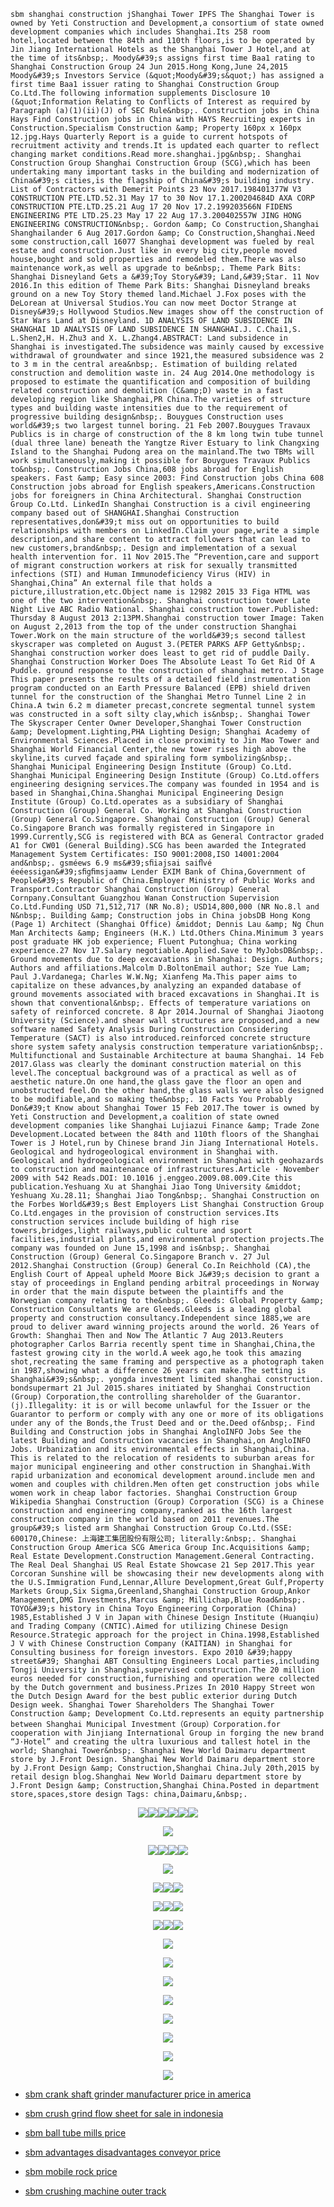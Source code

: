 
```
sbm shanghai construction jShanghai Tower IPFS The Shanghai Tower is owned by Yeti Construction and Development,a consortium of state owned development companies which includes Shanghai.Its 258 room hotel,located between the 84th and 110th floors,is to be operated by Jin Jiang International Hotels as the Shanghai Tower J Hotel,and at the time of its&nbsp;. Moody&#39;s assigns first time Baa1 rating to Shanghai Construction Group 24 Jun 2015.Hong Kong,June 24,2015 Moody&#39;s Investors Service (&quot;Moody&#39;s&quot;) has assigned a first time Baa1 issuer rating to Shanghai Construction Group Co.Ltd.The following information supplements Disclosure 10 (&quot;Information Relating to Conflicts of Interest as required by Paragraph (a)(1)(ii)(J) of SEC Rule&nbsp;. Construction jobs in China Hays Find Construction jobs in China with HAYS Recruiting experts in Construction.Specialism Construction &amp; Property 160px x 160px 12.jpg.Hays Quarterly Report is a guide to current hotspots of recruitment activity and trends.It is updated each quarter to reflect changing market conditions.Read more.shanghai.jpg&nbsp;. Shanghai Construction Group Shanghai Construction Group (SCG),which has been undertaking many important tasks in the building and modernization of China&#39;s cities,is the flagship of China&#39;s building industry. List of Contractors with Demerit Points 23 Nov 2017.198401377W V3 CONSTRUCTION PTE.LTD.52.31 May 17 to 30 Nov 17.1.200204684D AXA CORP CONSTRUCTION PTE.LTD.25.21 Aug 17 20 Nov 17.2.199203566N FIDENS ENGINEERING PTE LTD.25.23 May 17 22 Aug 17.3.200402557W JING HONG ENGINEERING CONSTRUCTION&nbsp;. Gordon &amp; Co Construction,Shanghai Shanghailander 6 Aug 2017.Gordon &amp; Co Construction,Shanghai.Need some construction,call 16077 Shanghai development was fueled by real estate and construction.Just like in every big city,people moved house,bought and sold properties and remodeled them.There was also maintenance work,as well as upgrade to be&nbsp;. Theme Park Bits: Shanghai Disneyland Gets a &#39;Toy Story&#39; Land,&#39;Star. 11 Nov 2016.In this edition of Theme Park Bits: Shanghai Disneyland breaks ground on a new Toy Story themed land.Michael J.Fox poses with the DeLorean at Universal Studios.You can now meet Doctor Strange at Disney&#39;s Hollywood Studios.New images show off the construction of Star Wars Land at Disneyland. 1D ANALYSIS OF LAND SUBSIDENCE IN SHANGHAI 1D ANALYSIS OF LAND SUBSIDENCE IN SHANGHAI.J. C.Chai1,S. L.Shen2,H. H.Zhu3 and X. L.Zhang4.ABSTRACT: Land subsidence in Shanghai is investigated.The subsidence was mainly caused by excessive withdrawal of groundwater and since 1921,the measured subsidence was 2 to 3 m in the central area&nbsp;. Estimation of building related construction and demolition waste in. 24 Aug 2014.One methodology is proposed to estimate the quantification and composition of building related construction and demolition (C&amp;D) waste in a fast developing region like Shanghai,PR China.The varieties of structure types and building waste intensities due to the requirement of progressive building design&nbsp;. Bouygues Construction uses world&#39;s two largest tunnel boring. 21 Feb 2007.Bouygues Travaux Publics is in charge of construction of the 8 km long twin tube tunnel (dual three lane) beneath the Yangtze River Estuary to link Changxing Island to the Shanghai Pudong area on the mainland.The two TBMs will work simultaneously,making it possible for Bouygues Travaux Publics to&nbsp;. Construction Jobs China,608 jobs abroad for English speakers. Fast &amp; Easy since 2003: Find Construction jobs China 608 Construction jobs abroad for English speakers,Americans.Construction jobs for foreigners in China Architectural. Shanghai Construction Group Co.Ltd. LinkedIn Shanghai Construction is a civil engineering company based out of SHANGHAI.Shanghai Construction representatives,don&#39;t miss out on opportunities to build relationships with members on LinkedIn.Claim your page,write a simple description,and share content to attract followers that can lead to new customers,brand&nbsp;. Design and implementation of a sexual health intervention for. 11 Nov 2015.The “Prevention,care and support of migrant construction workers at risk for sexually transmitted infections (STI) and Human Immunodeficiency Virus (HIV) in Shanghai,China” An external file that holds a picture,illustration,etc.Object name is 12982 2015 33 Figa HTML was one of the two intervention&nbsp;. Shanghai construction tower Late Night Live ABC Radio National. Shanghai construction tower.Published: Thursday 8 August 2013 2:13PM.Shanghai construction tower Image: Taken on August 2,2013 from the top of the under construction Shanghai Tower.Work on the main structure of the world&#39;s second tallest skyscraper was completed on August 3.(PETER PARKS AFP Getty&nbsp;. Shanghai construction worker does least to get rid of puddle Daily. Shanghai Construction Worker Does The Absolute Least To Get Rid Of A Puddle. ground response to the construction of shanghai metro. J Stage This paper presents the results of a detailed field instrumentation program conducted on an Earth Pressure Balanced (EPB) shield driven tunnel for the construction of the Shanghai Metro Tunnel Line 2 in China.A twin 6.2 m diameter precast,concrete segmental tunnel system was constructed in a soft silty clay,which is&nbsp;. Shanghai Tower The Skyscraper Center Owner Developer,Shanghai Tower Construction &amp; Development.Lighting,PHA Lighting Design; Shanghai Academy of Environmental Sciences.Placed in close proximity to Jin Mao Tower and Shanghai World Financial Center,the new tower rises high above the skyline,its curved façade and spiraling form symbolizing&nbsp;. Shanghai Municipal Engineering Design Institute (Group) Co.Ltd. Shanghai Municipal Engineering Design Institute (Group) Co.Ltd.offers engineering designing services.The company was founded in 1954 and is based in Shanghai,China.Shanghai Municipal Engineering Design Institute (Group) Co.Ltd.operates as a subsidiary of Shanghai Construction (Group) General Co. Working at Shanghai Construction (Group) General Co.Singapore. Shanghai Construction (Group) General Co.Singapore Branch was formally registered in Singapore in 1999.Currently,SCG is registered with BCA as General Contractor graded A1 for CW01 (General Building).SCG has been awarded the Integrated Management System Certificates: ISO 9001:2008,ISO 14001:2004 and&nbsp;. gsméews 6.9 ms&#39;sﬁiajsai saiﬂvé éeéessigan&#39;sﬁgﬁmsjaamw Lender EXIM Bank of China,Government of People&#39;s Republic of China.Employer Ministry of Public Works and Transport.Contractor Shanghai Construction (Group) General Cornpany.Consultant Guangzhou Wanan Construction Supervision Co.Ltd.Funding USD 71,512,717 (NR No.8); USD14,800,000 (NR No.8.l and N&nbsp;. Building &amp; Construction jobs in China jobsDB Hong Kong (Page 1) Architect (Shanghai Office) &middot; Dennis Lau &amp; Ng Chun Man Architects &amp; Engineers (H.K.) Ltd.Others China.Minimum 3 years post graduate HK job experience; Fluent Putonghua; China working experience.27 Nov 17.Salary negotiable.Applied.Save to MyJobsDB&nbsp;. Ground movements due to deep excavations in Shanghai: Design. Authors; Authors and affiliations.Malcolm D.BoltonEmail author; Sze Yue Lam; Paul J.Vardanega; Charles W.W.Ng; Xianfeng Ma.This paper aims to capitalize on these advances,by analyzing an expanded database of ground movements associated with braced excavations in Shanghai.It is shown that conventional&nbsp;. Effects of temperature variations on safety of reinforced concrete. 8 Apr 2014.Journal of Shanghai Jiaotong University (Science).and shear wall structures are proposed,and a new software named Safety Analysis During Construction Considering Temperature (SACT) is also introduced.reinforced concrete structure shore system safety analysis construction temperature variation&nbsp;. Multifunctional and Sustainable Architecture at bauma Shanghai. 14 Feb 2017.Glass was clearly the dominant construction material on this level.The conceptual background was of a practical as well as of aesthetic nature.On one hand,the glass gave the floor an open and unobstructed feel.On the other hand,the glass walls were also designed to be modifiable,and so making the&nbsp;. 10 Facts You Probably Don&#39;t Know about Shanghai Tower 15 Feb 2017.The tower is owned by Yeti Construction and Development,a coalition of state owned development companies like Shanghai Lujiazui Finance &amp; Trade Zone Development.Located between the 84th and 110th floors of the Shanghai Tower is J Hotel,run by Chinese brand Jin Jiang International Hotels. Geological and hydrogeological environment in Shanghai with. Geological and hydrogeological environment in Shanghai with geohazards to construction and maintenance of infrastructures.Article · November 2009 with 542 Reads.DOI: 10.1016 j.enggeo.2009.08.009.Cite this publication.Yeshuang Xu at Shanghai Jiao Tong University &middot; Yeshuang Xu.28.11; Shanghai Jiao Tong&nbsp;. Shanghai Construction on the Forbes World&#39;s Best Employers List Shanghai Construction Group Co.Ltd.engages in the provision of construction services.Its construction services include building of high rise towers,bridges,light railways,public culture and sport facilities,industrial plants,and environmental protection projects.The company was founded on June 15,1998 and is&nbsp;. Shanghai Construction (Group) General Co.Singapore Branch v. 27 Jul 2012.Shanghai Construction (Group) General Co.In Reichhold (CA),the English Court of Appeal upheld Moore Bick J&#39;s decision to grant a stay of proceedings in England pending arbitral proceedings in Norway in order that the main dispute between the plaintiffs and the Norwegian company relating to the&nbsp;. Gleeds: Global Property &amp; Construction Consultants We are Gleeds.Gleeds is a leading global property and construction consultancy.Independent since 1885,we are proud to deliver award winning projects around the world. 26 Years of Growth: Shanghai Then and Now The Atlantic 7 Aug 2013.Reuters photographer Carlos Barria recently spent time in Shanghai,China,the fastest growing city in the world.A week ago,he took this amazing shot,recreating the same framing and perspective as a photograph taken in 1987,showing what a difference 26 years can make.The setting is Shanghai&#39;s&nbsp;. yongda investment limited shanghai construction. bondsupermart 21 Jul 2015.shares initiated by Shanghai Construction (Group) Corporation,the controlling shareholder of the Guarantor.(j).Illegality: it is or will become unlawful for the Issuer or the Guarantor to perform or comply with any one or more of its obligations under any of the Bonds,the Trust Deed and or the.Deed of&nbsp;. Find Building and Construction jobs in Shanghai AngloINFO Jobs See the latest Building and Construction vacancies in Shanghai,on AngloINFO Jobs. Urbanization and its environmental effects in Shanghai,China. This is related to the relocation of residents to suburban areas for major municipal engineering and other construction in Shanghai.With rapid urbanization and economical development around.include men and women and couples with children.Men often get construction jobs while women work in cheap labor factories. Shanghai Construction Group Wikipedia Shanghai Construction (Group) Corporation (SCG) is a Chinese construction and engineering company,ranked as the 16th largest construction company in the world based on 2011 revenues.The group&#39;s listed arm Shanghai Construction Group Co.Ltd.(SSE: 600170,Chinese: 上海建工集团股份有限公司; literally:&nbsp;. Shanghai Construction Group America SCG America Group Inc.Acquisitions &amp; Real Estate Development.Construction Management.General Contracting. The Real Deal Shanghai US Real Estate Showcase 21 Sep 2017.This year Corcoran Sunshine will be showcasing their new developments along with the U.S.Immigration Fund,Lennar,Allure Development,Great Gulf,Property Markets Group,Six Sigma,Greenland,Shanghai Construction Group,Ankor Management,DMG Investments,Marcus &amp; Millichap,Blue Road&nbsp;. TOYO&#39;s history in China Toyo Engineering Corporation (China) 1985,Established J V in Japan with Chinese Design Institute (Huanqiu) and Trading Company (CNTIC).Aimed for utilizing Chinese Design Resource.Strategic approach for the project in China.1998,Established J V with Chinese Construction Company (KAITIAN) in Shanghai for Consulting business for foreign investors. Expo 2010 &#39;happy street&#39; Shanghai ABT Consulting Engineers Local parties,including Tongji University in Shanghai,supervised construction.The 20 million euros needed for construction,furnishing and operation were collected by the Dutch government and business.Prizes In 2010 Happy Street won the Dutch Design Award for the best public exterior during Dutch Design week. Shanghai Tower Shareholders The Shanghai Tower Construction &amp; Development Co.Ltd.represents an equity partnership between Shanghai Municipal Investment（Group）Corporation.for cooperation with Jinjiang International Group in forging the new brand “J·Hotel” and creating the ultra luxurious and tallest hotel in the world; Shanghai Tower&nbsp;. Shanghai New World Daimaru department store by J.Front Design. Shanghai New World Daimaru department store by J.Front Design &amp; Construction,Shanghai China.July 20th,2015 by retail design blog.Shanghai New World Daimaru department store by J.Front Design &amp; Construction,Shanghai China.Posted in department store,spaces,store design Tags: china,Daimaru,&nbsp;. 
```

<div align="center">
  
<a rel="nofollow" href="https://m.shibang-china.com?f=github&k=sbm+shanghai+construction+j"><img src="https://static.shibang-china.com/en/l.png"></a><img src="https://static.shibang-china.com/en/hw.png"><a rel="nofollow" href="https://m.shibang-china.com/product/?f=github&k=sbm+shanghai+construction+j"><img src="https://static.shibang-china.com/en/p.png"></a><a rel="nofollow" href="https://m.shibang-china.com/cases/?f=github&k=sbm+shanghai+construction+j"><img src="https://static.shibang-china.com/en/c.png"></a><a rel="nofollow" href="https://m.shibang-china.com/news/?f=github&k=sbm+shanghai+construction+j"><img src="https://static.shibang-china.com/en/n.png"></a><a rel="nofollow" href="https://m.shibang-china.com?f=github&k=sbm+shanghai+construction+j"><img src="https://static.shibang-china.com/en/m.png"></a>

<a rel="nofollow" href="https://m.shibang-china.com/product/?f=github&k=sbm+shanghai+construction+j"><img src="https://static.shibang-china.com/en/b.jpg"></a>
  
<a rel="nofollow" href="https://m.shibang-china.com/solution-aggregate.html?f=github&k=sbm+shanghai+construction+j"><img src="https://static.shibang-china.com/en/a.jpg"></a><a rel="nofollow" href="https://m.shibang-china.com/solution-mine.html?f=github&k=sbm+shanghai+construction+j"><img src="https://static.shibang-china.com/en/m.jpg"></a><a rel="nofollow" href="https://m.shibang-china.com/solution-mill.html?f=github&k=sbm+shanghai+construction+j"><img src="https://static.shibang-china.com/en/g.jpg"></a><a rel="nofollow" href="https://m.shibang-china.com/solution-epc.html?f=github&k=sbm+shanghai+construction+j"><img src="https://static.shibang-china.com/en/e.jpg"></a>

<a rel="nofollow" href="https://m.shibang-china.com/product/?f=github&k=sbm+shanghai+construction+j"><img src="https://static.shibang-china.com/en/a-p.png"></a>

<a rel="nofollow" href="https://m.shibang-china.com/product/crusher/c6x.html?f=github&k=sbm+shanghai+construction+j"><img src="https://static.shibang-china.com/en/j.jpg"></a><a rel="nofollow" href="https://m.shibang-china.com/product/crusher/ci5x.html?f=github&k=sbm+shanghai+construction+j"><img src="https://static.shibang-china.com/en/i.jpg"></a><a rel="nofollow" href="https://m.shibang-china.com/product/crusher/hst.html?f=github&k=sbm+shanghai+construction+j"><img src="https://static.shibang-china.com/en/c.jpg"></a>

<a rel="nofollow" href="https://m.shibang-china.com/product/mill/mtw.html?f=github&k=sbm+shanghai+construction+j"><img src="https://static.shibang-china.com/en/mtw.jpg"></a><a rel="nofollow" href="https://m.shibang-china.com/product/mill/scm.html?f=github&k=sbm+shanghai+construction+j"><img src="https://static.shibang-china.com/en/scm.jpg"></a><a rel="nofollow" href="https://m.shibang-china.com/product/mill/lm.html?f=github&k=sbm+shanghai+construction+j"><img src="https://static.shibang-china.com/en/lm.jpg"></a>

<a rel="nofollow" href="https://m.shibang-china.com/product/sand/vsi6x.html?f=github&k=sbm+shanghai+construction+j"><img src="https://static.shibang-china.com/en/6x.jpg"></a><a rel="nofollow" href="https://m.shibang-china.com/product/sand/vu.html?f=github&k=sbm+shanghai+construction+j"><img src="https://static.shibang-china.com/en/vu.jpg"></a><a rel="nofollow" href="https://m.shibang-china.com/product/mobile/klun.html?f=github&k=sbm+shanghai+construction+j"><img src="https://static.shibang-china.com/en/k.jpg"></a>

<a rel="nofollow" href="https://m.shibang-china.com/cases/?f=github&k=sbm+shanghai+construction+j"><img src="https://static.shibang-china.com/en/case.png"></a>

<a rel="nofollow" href="https://m.shibang-china.com/cases/aggregate/202.html?f=github&k=sbm+shanghai+construction+j"><img src="https://static.shibang-china.com/en/c-1.jpg"></a>

<a rel="nofollow" href="https://m.shibang-china.com/cases/aggregate/203.html?f=github&k=sbm+shanghai+construction+j"><img src="https://static.shibang-china.com/en/c-2.jpg"></a>

<a rel="nofollow" href="https://m.shibang-china.com/cases/mill/123.html?f=github&k=sbm+shanghai+construction+j"><img src="https://static.shibang-china.com/en/c-3.jpg"></a>

<a rel="nofollow" href="https://m.shibang-china.com/contact_us.html?f=github&k=sbm+shanghai+construction+j"><img src="https://static.shibang-china.com/en/contact.png"></a>

<a rel="nofollow" href="https://swt.shibang-china.com/?f=github&k=sbm+shanghai+construction+j"><img src="https://static.shibang-china.com/en/chat.png"></a>

<a rel="nofollow" href="https://whatsapp.shibangsoft.com/WhatsApp.php?f=github&k=sbm+shanghai+construction+j"><img src="https://static.shibang-china.com/en/whatsapp.png"></a>

<a rel="nofollow" href="https://m.shibang-china.com/?f=github&k=sbm+shanghai+construction+j"><img src="https://static.shibang-china.com/en/website.png"></a>

</div>


* [sbm crank shaft grinder manufacturer price in america](sbm%20crank%20shaft%20grinder%20manufacturer%20price%20in%20america.md)

* [sbm crush grind flow sheet for sale in indonesia](sbm%20crush%20grind%20flow%20sheet%20for%20sale%20in%20indonesia.md)

* [sbm ball tube mills price](sbm%20ball%20tube%20mills%20price.md)

* [sbm advantages disadvantages conveyor price](sbm%20advantages%20disadvantages%20conveyor%20price.md)

* [sbm mobile rock price](sbm%20mobile%20rock%20price.md)

* [sbm crushing machine outer track](sbm%20crushing%20machine%20outer%20track.md)
